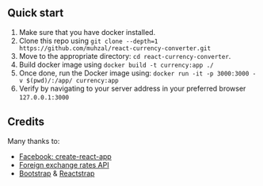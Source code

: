 ## Quick start
1.  Make sure that you have docker installed.
2.  Clone this repo using `git clone --depth=1 https://github.com/muhzal/react-currency-converter.git`
3.  Move to the appropriate directory: `cd react-currency-converter`.
4.  Build docker image using `docker build -t currency:app ./`
5.  Once done, run the Docker image using: `docker run -it -p 3000:3000 -v $(pwd)/:/app/ currency:app`
6.  Verify by navigating to your server address in your preferred browser `127.0.0.1:3000`

## Credits
Many thanks to:
- [Facebook: create-react-app](https://github.com/facebook/create-react-app)
- [Foreign exchange rates API](https://exchangeratesapi.io/)
- [Bootstrap](https://getbootstrap.com/) & [Reactstrap](https://github.com/reactstrap/reactstrap)